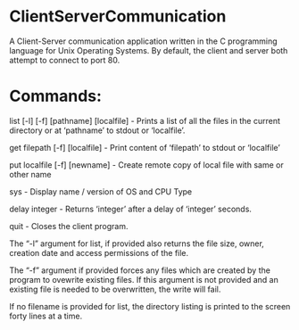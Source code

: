 # ClientServerCommunication

A Client-Server communication application written in the C programming language for Unix Operating Systems. By default, the client and server both attempt to connect to port 80. 

# Commands:
list [-l] [-f] [pathname] [localfile] -
Prints a list of all the files in the current directory or at ‘pathname’ to stdout or ‘localfile’.

get filepath [-f] [localfile] -
Print content of ‘filepath’ to stdout or ‘localfile’

put localfile [-f] [newname] -
Create remote copy of local file with same or other name

sys -
Display name / version of OS and CPU Type

delay integer -
Returns ‘integer’ after a delay of ‘integer’ seconds.

quit -
Closes the client program.

The “-l” argument for list, if provided also returns the file size, owner, creation date
and access permissions of the file.

The “-f” argument if provided forces any files which are created by the program to ovewrite
existing files. If this argument is not provided and an existing file is needed to be
overwritten, the write will fail.

If no filename is provided for list, the directory listing is printed to the screen forty
lines at a time.
